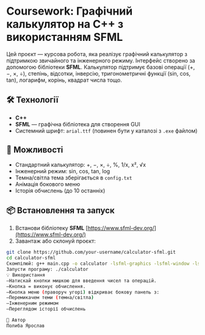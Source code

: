 # Coursework: Графічний калькулятор на C++ з використанням SFML

Цей проєкт — курсова робота, яка реалізує графічний калькулятор з підтримкою звичайного та інженерного режиму. Інтерфейс створено за допомогою бібліотеки **SFML**. Калькулятор підтримує базові операції (+, −, ×, ÷), степінь, відсотки, інверсію, тригонометричні функції (sin, cos, tan), логарифм, корінь, квадрат числа тощо.

## 🛠 Технології

- **C++**
- **SFML** — графічна бібліотека для створення GUI
- Системний шрифт: `arial.ttf` (повинен бути у каталозі з `.exe` файлом)

## 🧮 Можливості

- Стандартний калькулятор: +, −, ×, ÷, %, 1/x, x², √x
- Інженерний режим: sin, cos, tan, log
- Темна/світла тема зберігається в `config.txt`
- Анімація бокового меню
- Історія обчислень (до 10 останніх)

## 📦 Встановлення та запуск

1. Встанови бібліотеку **SFML** [https://www.sfml-dev.org/](https://www.sfml-dev.org/)
2. Завантаж або склонуй проєкт:

```bash
git clone https://github.com/your-username/calculator-sfml.git
cd calculator-sfml
Скомпілюй: g++ main.cpp -o calculator -lsfml-graphics -lsfml-window -lsfml-system
Запусти програму: ./calculator
💡 Використання
—Натискай кнопки мишкою для введення чисел та операцій.
—Кнопка = виконує обчислення.
—Кнопка меню (праворуч угорі) відкриває бокову панель з:
—Перемикачем теми (темна/світла)
—Інженерним режимом
—Переглядом історії обчислень

👤 Автор
Полиба Ярослав
